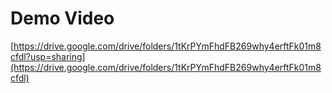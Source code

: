 # Demo Video

[https://drive.google.com/drive/folders/1tKrPYmFhdFB269why4erftFk01m8cfdl?usp=sharing](https://drive.google.com/drive/folders/1tKrPYmFhdFB269why4erftFk01m8cfdl)
